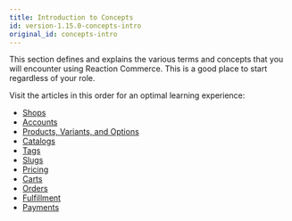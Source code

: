 ```yaml
---
title: Introduction to Concepts
id: version-1.15.0-concepts-intro
original_id: concepts-intro
---
```


This section defines and explains the various terms and concepts that you will encounter using Reaction Commerce. This is a good place to start regardless of your role.

Visit the articles in this order for an optimal learning experience:
- [Shops](concepts-shops.md)
- [Accounts](concepts-accounts.md)
- [Products, Variants, and Options](concepts-products.md)
- [Catalogs](concepts-catalogs.md)
- [Tags](concepts-tags.md)
- [Slugs](concepts-slugs.md)
- [Pricing](concepts-pricing.md)
- [Carts](concepts-carts.md)
- [Orders](concepts-orders.md)
- [Fulfillment](concepts-fulfillment.md)
- [Payments](concepts-payments.md)
